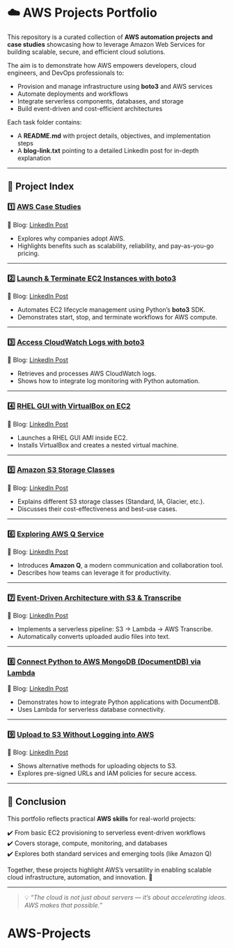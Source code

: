 # ☁️ AWS Projects Portfolio

This repository is a curated collection of **AWS automation projects and case studies** showcasing how to leverage Amazon Web Services for building scalable, secure, and efficient cloud solutions.  

The aim is to demonstrate how AWS empowers developers, cloud engineers, and DevOps professionals to:  
- Provision and manage infrastructure using **boto3** and AWS services  
- Automate deployments and workflows  
- Integrate serverless components, databases, and storage  
- Build event-driven and cost-efficient architectures  

Each task folder contains:  
- A **README.md** with project details, objectives, and implementation steps  
- A **blog-link.txt** pointing to a detailed LinkedIn post for in-depth explanation  

---

## 📂 Project Index

### 1️⃣ [AWS Case Studies](./task-1-aws-case-studies/README.md)  
📖 Blog: [LinkedIn Post](https://www.linkedin.com/posts/aman-kant-mahto_aws-cloud-computing-task-1-write-a-blog-activity-7091128922246983680-dkid)  
- Explores why companies adopt AWS.  
- Highlights benefits such as scalability, reliability, and pay-as-you-go pricing.  

---

### 2️⃣ [Launch & Terminate EC2 Instances with boto3](./task-2-boto3-launch-terminate-ec2/README.md)  
📖 Blog: [LinkedIn Post](https://www.linkedin.com/posts/aman-kant-mahto_launching-and-terminating-ec2-instances-using-activity-7249729671381041155-7dwq)  
- Automates EC2 lifecycle management using Python’s **boto3** SDK.  
- Demonstrates start, stop, and terminate workflows for AWS compute.  

---

### 3️⃣ [Access CloudWatch Logs with boto3](./task-3-boto3-cloudwatch-logs/README.md)  
📖 Blog: [LinkedIn Post](https://www.linkedin.com/posts/aman-kant-mahto_accessing-logs-from-cloudwatch-using-boto3-activity-7251063973230350336-YooZ)  
- Retrieves and processes AWS CloudWatch logs.  
- Shows how to integrate log monitoring with Python automation.  

---

### 4️⃣ [RHEL GUI with VirtualBox on EC2](./task-4-rhel-gui-virtualbox/README.md)  
📖 Blog: [LinkedIn Post](https://www.linkedin.com/posts/aman-kant-mahto_setting-up-rhel-gui-with-virtualbox-on-an-activity-7257462517260558336-04-n)  
- Launches a RHEL GUI AMI inside EC2.  
- Installs VirtualBox and creates a nested virtual machine.  

---

### 5️⃣ [Amazon S3 Storage Classes](./task-5-s3-storage-classes/README.md)  
📖 Blog: [LinkedIn Post](https://www.linkedin.com/posts/aman-kant-mahto_amazon-s3-storage-classes-activity-7251109407327961088-mTxF)  
- Explains different S3 storage classes (Standard, IA, Glacier, etc.).  
- Discusses their cost-effectiveness and best-use cases.  

---

### 6️⃣ [Exploring AWS Q Service](./task-6-aws-q-service/README.md)  
📖 Blog: [LinkedIn Post](https://www.linkedin.com/posts/aman-kant-mahto_exploring-amazon-q-a-next-generation-communication-activity-7251260403303800832-9mBY)  
- Introduces **Amazon Q**, a modern communication and collaboration tool.  
- Describes how teams can leverage it for productivity.  

---

### 7️⃣ [Event-Driven Architecture with S3 & Transcribe](./task-7-event-driven-s3-transcribe/README.md)  
📖 Blog: [LinkedIn Post](https://www.linkedin.com/posts/aman-kant-mahto_automating-audio-transcription-with-aws-services-activity-7257473849640841216-x-YV)  
- Implements a serverless pipeline: S3 → Lambda → AWS Transcribe.  
- Automatically converts uploaded audio files into text.  

---

### 8️⃣ [Connect Python to AWS MongoDB (DocumentDB) via Lambda](./task-8-lambda-mongodb-connection/README.md)  
📖 Blog: [LinkedIn Post](https://www.linkedin.com/posts/aman-kant-mahto_connect-python-to-mongodb-service-of-aws-activity-7253291661902921728-4UpO)  
- Demonstrates how to integrate Python applications with DocumentDB.  
- Uses Lambda for serverless database connectivity.  

---

### 9️⃣ [Upload to S3 Without Logging into AWS](./task-9-upload-s3-without-login/README.md)  
📖 Blog: [LinkedIn Post](https://www.linkedin.com/posts/aman-kant-mahto_uploading-objects-to-amazon-s3-bucket-without-activity-7253298414266765313-saus)  
- Shows alternative methods for uploading objects to S3.  
- Explores pre-signed URLs and IAM policies for secure access.  

---

## 🎯 Conclusion

This portfolio reflects practical **AWS skills** for real-world projects:  

✔️ From basic EC2 provisioning to serverless event-driven workflows  
✔️ Covers storage, compute, monitoring, and databases  
✔️ Explores both standard services and emerging tools (like Amazon Q)  

Together, these projects highlight AWS’s versatility in enabling scalable cloud infrastructure, automation, and innovation. 🚀  

---

> 💡 *“The cloud is not just about servers — it’s about accelerating ideas. AWS makes that possible.”*
# AWS-Projects
